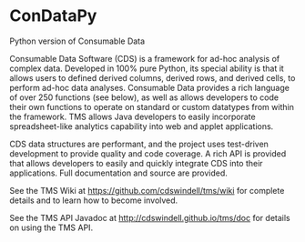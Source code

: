 # ConDataPy
Python version of Consumable Data

Consumable Data Software (CDS) is a framework for ad-hoc analysis of complex data. Developed in 100% pure Python, its special ability is that it allows users to defined derived columns,
derived rows, and derived cells, to perform ad-hoc data analyses. Consumable Data provides a rich language of over 250 functions (see below), as well as allows developers to
code their own functions to operate on standard or custom datatypes from within the framework. TMS allows Java developers to easily incorporate spreadsheet-like analytics
capability into web and applet applications.

CDS data structures are performant, and the project uses test-driven development to provide quality and code coverage.
A rich API is provided that allows developers to easily and quickly integrate CDS into their applications. Full documentation and source are provided.

See the TMS Wiki at https://github.com/cdswindell/tms/wiki for complete details and to learn how to become involved.

See the TMS API Javadoc at http://cdswindell.github.io/tms/doc for details on using the TMS API.
